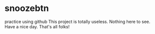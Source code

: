 # snoozebtn
practice using github
This project is totally useless.  Nothing here to see.  Have a nice day.  That's all folks!

